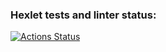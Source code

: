 ### Hexlet tests and linter status:
[![Actions Status](https://github.com/meriPog/data-analytics-project-92/actions/workflows/hexlet-check.yml/badge.svg)](https://github.com/meriPog/data-analytics-project-92/actions)